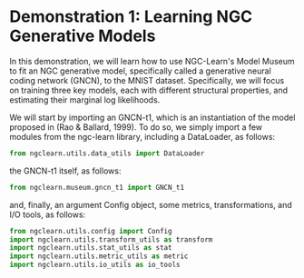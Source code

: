# Demonstration 1: Learning NGC Generative Models

In this demonstration, we will learn how to use NGC-Learn's Model Museum to fit an
NGC generative model, specifically called a generative neural coding network (GNCN),
to the MNIST dataset. Specifically, we will focus on training three key models,
each with different structural properties, and estimating their marginal log likelihoods.

We will start by importing an GNCN-t1, which is an instantiation of the model
proposed in (Rao & Ballard, 1999). To do so, we simply import a few modules
from the ngc-learn library, including a DataLoader, as follows:

```python
from ngclearn.utils.data_utils import DataLoader
```

the GNCN-t1 itself, as follows:

```python
from ngclearn.museum.gncn_t1 import GNCN_t1
```

and, finally, an argument Config object, some metrics, transformations,
and I/O tools, as follows:

```python
from ngclearn.utils.config import Config
import ngclearn.utils.transform_utils as transform
import ngclearn.utils.stat_utils as stat
import ngclearn.utils.metric_utils as metric
import ngclearn.utils.io_utils as io_tools
```
